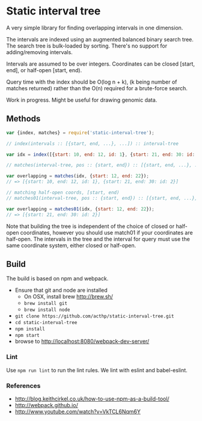 # Static interval tree

A very simple library for finding overlapping intervals in one dimension.

The intervals are indexed using an augmented balanced binary search tree. The
search tree is bulk-loaded by sorting. There's no support for adding/removing
intervals.

Intervals are assumed to be over integers. Coordinates can be closed [start, end],
or half-open [start, end).

Query time with the index should be O(log n + k), (k being number of matches returned)
rather than the O(n) required for a brute-force search.

Work in progress. Might be useful for drawing genomic data.

## Methods

```javascript
var {index, matches} = require('static-interval-tree');

// index(intervals :: [{start, end, ...}, ...]) :: interval-tree

var idx = index([{start: 10, end: 12, id: 1}, {start: 21, end: 30: id: 2}]);

// matches(interval-tree, pos :: {start, end}) :: [{start, end, ...}, ...]

var overlapping = matches(idx, {start: 12, end: 22});
// => [{start: 10, end: 12, id: 1}, {start: 21, end: 30: id: 2}]

// matching half-open coords, [start, end)
// matches01(interval-tree, pos :: {start, end}) :: [{start, end, ...}, ...]

var overlapping = matches01(idx, {start: 12, end: 22});
// => [{start: 21, end: 30: id: 2}]

```

Note that building the tree is independent of the choice of closed or half-open
coordinates, however you should use match01 if your coordinates are half-open.
The intervals in the tree and the interval for query must use the same coordinate
system, either closed or half-open.

## Build
The build is based on npm and webpack.
 * Ensure that git and node are installed
   * On OSX, install brew http://brew.sh/
   * `brew install git`
   * `brew install node`
 * `git clone https://github.com/acthp/static-interval-tree.git`
 * `cd static-interval-tree`
 * `npm install`
 * `npm start`
 * browse to [http://localhost:8080/webpack-dev-server/](http://localhost:8080/webpack-dev-server/)

### Lint

Use `npm run lint` to run the lint rules. We lint with eslint and babel-eslint.

### References
 * http://blog.keithcirkel.co.uk/how-to-use-npm-as-a-build-tool/
 * http://webpack.github.io/
 * http://www.youtube.com/watch?v=VkTCL6Nqm6Y
